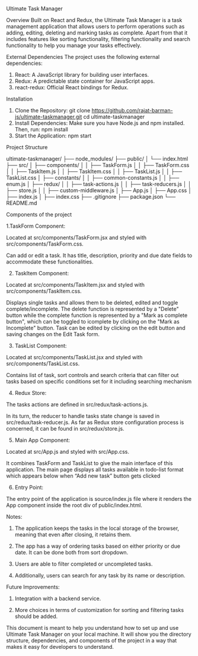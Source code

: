 Ultimate Task Manager

Overview
Built on React and Redux, the Ultimate Task Manager is a task management application that allows users to perform operations such as adding, editing, deleting and marking tasks as complete. Apart from that it includes features like sorting functionality, filtering functionality and search functionality to help you manage your tasks effectively.

External Dependencies
The project uses the following external dependencies:

1. React: A JavaScript library for building user interfaces.
2. Redux: A predictable state container for JavaScript apps.
3. react-redux: Official React bindings for Redux.

Installation

1. Clone the Repository:
   git clone https://github.com/rajat-barman-js/ultimate-taskmanager.git
   cd ultimate-taskmanager
2. Install Dependencies:
   Make sure you have Node.js and npm installed.
   Then, run: npm install
3. Start the Application:
   npm start

Project Structure

ultimate-taskmanager/
├── node_modules/
├── public/
│ └── index.html
├── src/
│ ├── components/
│ │ ├── TaskForm.js
│ │ ├── TaskForm.css
│ │ ├── TaskItem.js
│ │ ├── TaskItem.css
│ │ ├── TaskList.js
│ │ ├── TaskList.css
│ ├── constants/
│ │ ├── common-constants.js
│ │ ├── enum.js
│ ├── redux/
│ │ ├── task-actions.js
│ │ ├── task-reducers.js
│ │ ├── store.js
│ │ ├── custom-middleware.js
│ ├── App.js
│ ├── App.css
│ ├── index.js
│ ├── index.css
├── .gitignore
├── package.json
└── README.md

Components of the project

1.TaskForm Component:

Located at src/components/TaskForm.jsx and styled with src/components/TaskForm.css.

Can add or edit a task. It has title, description, priority and due date fields to accommodate these functionalities.

2. TaskItem Component:

Located at src/components/TaskItem.jsx and styled with src/components/TaskItem.css.

Displays single tasks and allows them to be deleted, edited and toggle complete/incomplete.
The delete function is represented by a "Delete" button while the complete function is represented by a "Mark as complete button", which can be toggled to icomplete by clicking on the "Mark as Incomplete" button. Task can be edited by clicking on the edit button and saving changes on the Edit Task form.

3. TaskList Component:

Located at src/components/TaskList.jsx and styled with src/components/TaskList.css.

Contains list of task, sort controls and search criteria that can filter out tasks based on specific conditions set for it including searching mechanism

4. Redux Store:

The tasks actions are defined in src/redux/task-actions.js.

In its turn, the reducer to handle tasks state change is saved in src/redux/task-reducer.js. As far as Redux store configuration process is concerned, it can be found in src/redux/store.js.

5. Main App Component:

Located at src/App.js and styled with src/App.css.

It combines TaskForm and TaskList to give the main interface of this application. The main page displays all tasks available in todo-list format which appears below when “Add new task” button gets clicked

6. Entry Point:

The entry point of the application is source/index.js file where it renders the App component inside the root div of public/index.html.

Notes:

1. The application keeps the tasks in the local storage of the browser, meaning that even after closing, it retains them.

2. The app has a way of ordering tasks based on either priority or due date. It can be done both from sort dropdown.

3. Users are able to filter completed or uncompleted tasks.

4. Additionally, users can search for any task by its name or description.

Future Improvements:

1. Integration with a backend service.

2. More choices in terms of customization for sorting and filtering tasks should be added.

This document is meant to help you understand how to set up and use Ultimate Task Manager on your local machine. It will show you the directory structure, dependencies, and components of the project in a way that makes it easy for developers to understand.
